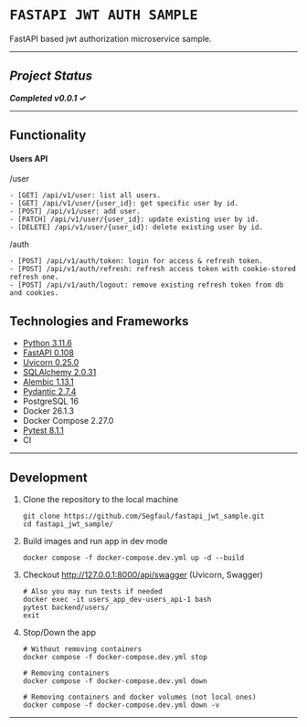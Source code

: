 
# `FASTAPI JWT AUTH SAMPLE`

FastAPI based jwt authorization microservice sample.
___

## *Project Status*

***Completed v0.0.1 &#10003;***

___
## Functionality
#### Users API
/user
```
- [GET] /api/v1/user: list all users.
- [GET] /api/v1/user/{user_id}: get specific user by id.
- [POST] /api/v1/user: add user.
- [PATCH] /api/v1/user/{user_id}: update existing user by id.
- [DELETE] /api/v1/user/{user_id}: delete existing user by id.
```

/auth
```
- [POST] /api/v1/auth/token: login for access & refresh token.
- [POST] /api/v1/auth/refresh: refresh access token with cookie-stored refresh one.
- [POST] /api/v1/auth/logout: remove existing refresh token from db and cookies.
```

## Technologies and Frameworks
- [Python 3.11.6](https://www.python.org/downloads/release/python-3116/)
- [FastAPI 0.108](https://fastapi.tiangolo.com/)
- [Uvicorn 0.25.0](https://www.uvicorn.org/settings/)
- [SQLAlchemy 2.0.31](https://docs.sqlalchemy.org/en/20/)
- [Alembic 1.13.1](https://alembic.sqlalchemy.org/en/latest/)
- [Pydantic 2.7.4](https://docs.pydantic.dev/latest/)
- PostgreSQL 16
- Docker 26.1.3
- Docker Compose 2.27.0
- [Pytest 8.1.1](https://doc.pytest.org/en/latest/announce/release-8.1.1.html)
- CI
___

## Development

1. Clone the repository to the local machine

    ```shell
    git clone https://github.com/Segfaul/fastapi_jwt_sample.git
    сd fastapi_jwt_sample/
    ```

2. Build images and run app in dev mode

    ```shell
    docker compose -f docker-compose.dev.yml up -d --build
    ```

3. Checkout http://127.0.0.1:8000/api/swagger (Uvicorn, Swagger)
    
    ```shell
    # Also you may run tests if needed
    docker exec -it users_app_dev-users_api-1 bash
    pytest backend/users/
    exit
    ```

4. Stop/Down the app

    ```shell
    # Without removing containers
    docker compose -f docker-compose.dev.yml stop

    # Removing containers
    docker compose -f docker-compose.dev.yml down

    # Removing containers and docker volumes (not local ones)
    docker compose -f docker-compose.dev.yml down -v
    ```
___